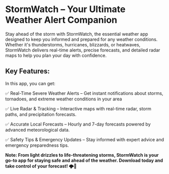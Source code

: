 # StormWatch – Your Ultimate Weather Alert Companion

Stay ahead of the storm with StormWatch, the essential weather app designed to keep you informed and prepared for any weather conditions. Whether it's thunderstorms, hurricanes, blizzards, or heatwaves, StormWatch delivers real-time alerts, precise forecasts, and detailed radar maps to help you plan your day with confidence.

## Key Features:

In this app, you can get:

✅ Real-Time Severe Weather Alerts – Get instant notifications about storms, tornadoes, and extreme weather conditions in your area

✅ Live Radar & Tracking – Interactive maps with real-time radar, storm paths, and precipitation forecasts.

✅ Accurate Local Forecasts – Hourly and 7-day forecasts powered by advanced meteorological data.

✅ Safety Tips & Emergency Updates – Stay informed with expert advice and emergency preparedness tips.

**Note: From light drizzles to life-threatening storms, StormWatch is your go-to app for staying safe and ahead of the weather. Download today and take control of your forecast! 🌩️📲**
